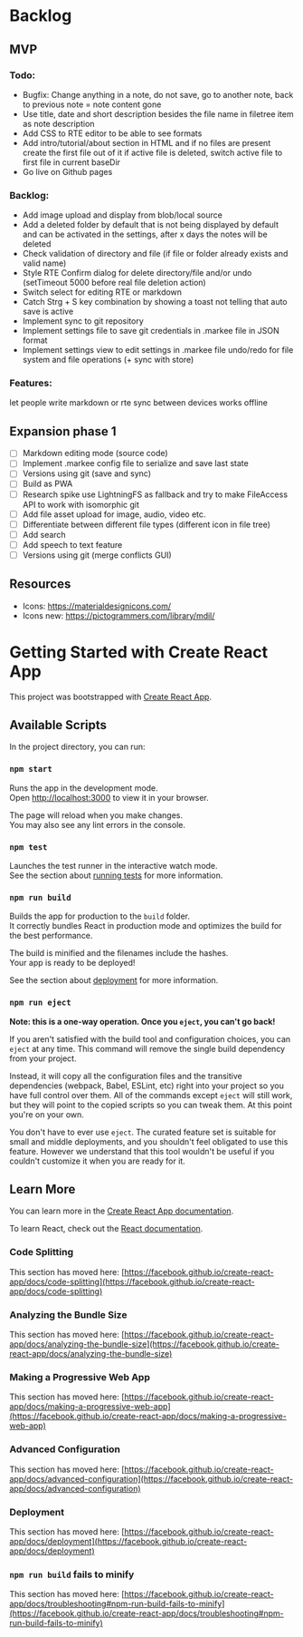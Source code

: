 # Backlog

## MVP
### Todo:
* Bugfix: Change anything in a note, do not save, go to another note, back to previous note = note content gone
* Use title, date and short description besides the file name in filetree item as note description
* Add CSS to RTE editor to be able to see formats
* Add intro/tutorial/about section in HTML and if no files are present create the first file out of it if active file is deleted, switch active file to first file in current baseDir
* Go live on Github pages
### Backlog:
* Add image upload and display from blob/local source
* Add a deleted folder by default that is not being displayed by default and can be activated in the settings, after x days the notes will be deleted
* Check validation of directory and file (if file or folder already exists and valid name)
* Style RTE Confirm dialog for delete directory/file and/or undo (setTimeout 5000 before real file deletion action)
* Switch select for editing RTE or markdown
* Catch Strg + S key combination by showing a toast not telling that auto save is active
* Implement sync to git repository
* Implement settings file to save git credentials in .markee file in JSON format
* Implement settings view to edit settings in .markee file undo/redo for file system and file operations (+ sync with store)

### Features:
let people write markdown or rte sync between devices works offline
## Expansion phase 1
- [ ] Markdown editing mode (source code)
- [ ] Implement .markee config file to serialize and save last state
- [ ] Versions using git (save and sync)
- [ ] Build as PWA
- [ ] Research spike use LightningFS as fallback and try to make FileAccess API to work with isomorphic git
- [ ] Add file asset upload for image, audio, video etc.
- [ ] Differentiate between different file types (different icon in file tree)
- [ ] Add search
- [ ] Add speech to text feature
- [ ] Versions using git (merge conflicts GUI)

## Resources
* Icons: https://materialdesignicons.com/
* Icons new: https://pictogrammers.com/library/mdil/

# Getting Started with Create React App

This project was bootstrapped with [Create React App](https://github.com/facebook/create-react-app).

## Available Scripts

In the project directory, you can run:

### `npm start`

Runs the app in the development mode.\
Open [http://localhost:3000](http://localhost:3000) to view it in your browser.

The page will reload when you make changes.\
You may also see any lint errors in the console.

### `npm test`

Launches the test runner in the interactive watch mode.\
See the section about [running tests](https://facebook.github.io/create-react-app/docs/running-tests) for more information.

### `npm run build`

Builds the app for production to the `build` folder.\
It correctly bundles React in production mode and optimizes the build for the best performance.

The build is minified and the filenames include the hashes.\
Your app is ready to be deployed!

See the section about [deployment](https://facebook.github.io/create-react-app/docs/deployment) for more information.

### `npm run eject`

**Note: this is a one-way operation. Once you `eject`, you can't go back!**

If you aren't satisfied with the build tool and configuration choices, you can `eject` at any time. This command will remove the single build dependency from your project.

Instead, it will copy all the configuration files and the transitive dependencies (webpack, Babel, ESLint, etc) right into your project so you have full control over them. All of the commands except `eject` will still work, but they will point to the copied scripts so you can tweak them. At this point you're on your own.

You don't have to ever use `eject`. The curated feature set is suitable for small and middle deployments, and you shouldn't feel obligated to use this feature. However we understand that this tool wouldn't be useful if you couldn't customize it when you are ready for it.

## Learn More

You can learn more in the [Create React App documentation](https://facebook.github.io/create-react-app/docs/getting-started).

To learn React, check out the [React documentation](https://reactjs.org/).

### Code Splitting

This section has moved here: [https://facebook.github.io/create-react-app/docs/code-splitting](https://facebook.github.io/create-react-app/docs/code-splitting)

### Analyzing the Bundle Size

This section has moved here: [https://facebook.github.io/create-react-app/docs/analyzing-the-bundle-size](https://facebook.github.io/create-react-app/docs/analyzing-the-bundle-size)

### Making a Progressive Web App

This section has moved here: [https://facebook.github.io/create-react-app/docs/making-a-progressive-web-app](https://facebook.github.io/create-react-app/docs/making-a-progressive-web-app)

### Advanced Configuration

This section has moved here: [https://facebook.github.io/create-react-app/docs/advanced-configuration](https://facebook.github.io/create-react-app/docs/advanced-configuration)

### Deployment

This section has moved here: [https://facebook.github.io/create-react-app/docs/deployment](https://facebook.github.io/create-react-app/docs/deployment)

### `npm run build` fails to minify

This section has moved here: [https://facebook.github.io/create-react-app/docs/troubleshooting#npm-run-build-fails-to-minify](https://facebook.github.io/create-react-app/docs/troubleshooting#npm-run-build-fails-to-minify)
